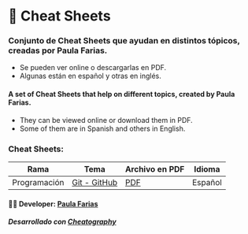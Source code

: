 # :memo: Cheat Sheets
### Conjunto de Cheat Sheets que ayudan en distintos tópicos, creadas por Paula Farias. 
- Se pueden ver online o descargarlas en PDF.
- Algunas están en español y otras en inglés.

#### A set of Cheat Sheets that help on different topics, created by Paula Farias. 
- They can be viewed online or download them in PDF.
- Some of them are in Spanish and others in English.

### Cheat Sheets:

Rama          | Tema | Archivo en PDF | Idioma
--------------|------|----------------|--------
Programación  |[Git - GitHub](https://cheatography.com/paulafarias/cheat-sheets/git-github-espanol/) | [PDF](https://cheatography.com/paulafarias/cheat-sheets/git-github-espanol/pdf/) | Español
              
            
       


#### :woman_technologist: **Developer:** [Paula Farias](https://linkedin.com/in/paulafarias)

##### Desarrollado con [Cheatography](https://cheatography.com/)


